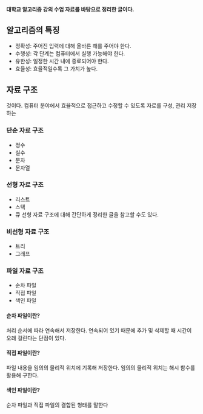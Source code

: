 #### 대학교 알고리즘 강의 수업 자료를 바탕으로 정리한 글이다.

## 알고리즘의 특징
- 정확성: 주어진 입력에 대해 올바른 해를 주어야 한다.
- 수행성: 각 단계는 컴퓨터에서 실행 가능해야 한다.
- 유한성: 일정한 시간 내에 종료되어야 한다.
- 효율성: 효율적일수록 그 가치가 높다.
## 자료 구조
것이다.
컴퓨터 분야에서 효율적으로 접근하고 수정할 수 있도록 자료를 구성, 관리 저장하는
### 단순 자료 구조
- 정수
- 실수
- 문자
- 문자열
### 선형 자료 구조
- 리스트
- 스택
- 큐
선형 자료 구조에 대해 간단하게 정리한 글을 참고할 수도 있다.
### 비선형 자료 구조
- 트리
- 그래프
### 파일 자료 구조
- 순차 파일
- 직접 파일
- 색인 파일
#### 순차 파일이란?
처리 순서에 따라 연속해서 저장한다.
연속되어 있기 때문에 추가 및 삭제할 때 시간이 오래 걸린다는 단점이 있다.
#### 직접 파일이란?
파일 내용을 임의의 물리적 위치에 기록해 저장한다.
임의의 물리적 위치는 해시 함수를 활용해 구한다.
#### 색인 파일이란?
순차 파일과 직접 파일의 결합된 형태를 말한다
